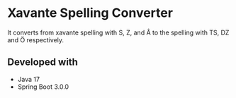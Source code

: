 # Xavante Spelling Converter

It converts from xavante spelling with S, Z, and Â to the spelling with TS, DZ and Ö respectively.

## Developed with

- Java 17
- Spring Boot 3.0.0
